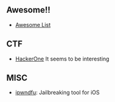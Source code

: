
## Awesome!!
- [Awesome List](https://github.com/Hack-with-Github/Awesome-Hacking)
## CTF
- [HackerOne](https://ctf.hacker101.com/ctf)
It seems to be interesting
## MISC
- [ipwndfu](https://github.com/axi0mX/ipwndfu): Jailbreaking tool for iOS
